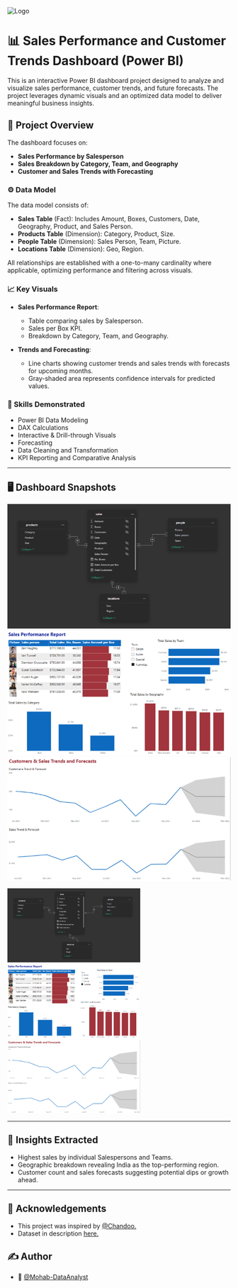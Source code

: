 ![Logo](https://wallpapers.com/images/high/sales-1600-x-900-background-1gjk99udiabzoqmb.webp)

# 📊 Sales Performance and Customer Trends Dashboard (Power BI)

This is an interactive Power BI dashboard project designed to analyze and visualize sales performance, customer trends, and future forecasts. The project leverages dynamic visuals and an optimized data model to deliver meaningful business insights.

## 📁 Project Overview

The dashboard focuses on:

- **Sales Performance by Salesperson**
- **Sales Breakdown by Category, Team, and Geography**
- **Customer and Sales Trends with Forecasting**

### ⚙️ Data Model

The data model consists of:

- **Sales Table** (Fact): Includes Amount, Boxes, Customers, Date, Geography, Product, and Sales Person.
- **Products Table** (Dimension): Category, Product, Size.
- **People Table** (Dimension): Sales Person, Team, Picture.
- **Locations Table** (Dimension): Geo, Region.

All relationships are established with a one-to-many cardinality where applicable, optimizing performance and filtering across visuals.

### 📈 Key Visuals

- **Sales Performance Report**:
  - Table comparing sales by Salesperson.
  - Sales per Box KPI.
  - Breakdown by Category, Team, and Geography.

- **Trends and Forecasting**:
  - Line charts showing customer trends and sales trends with forecasts for upcoming months.
  - Gray-shaded area represents confidence intervals for predicted values.

### 🧠 Skills Demonstrated

- Power BI Data Modeling
- DAX Calculations
- Interactive & Drill-through Visuals
- Forecasting
- Data Cleaning and Transformation
- KPI Reporting and Comparative Analysis

---

## 🖥️ Dashboard Snapshots
![image alt](https://github.com/Mohab-DataAnalyst/Sales-Performance-and-Customer-Trends-Visualization/blob/main/Sales%20Data%20Model.PNG?raw=true)
![image alt](https://github.com/Mohab-DataAnalyst/Sales-Performance-and-Customer-Trends-Visualization/blob/main/sales%20report.PNG?raw=true)
![image alt](https://github.com/Mohab-DataAnalyst/Sales-Performance-and-Customer-Trends-Visualization/blob/main/customer%20&%20sales%20trends.PNG?raw=true)

<img src="https://github.com/Mohab-DataAnalyst/Sales-Performance-and-Customer-Trends-Visualization/blob/main/Sales%20Data%20Model.PNG?raw=true" width="300"/> <img src="https://github.com/Mohab-DataAnalyst/Sales-Performance-and-Customer-Trends-Visualization/blob/main/sales%20report.PNG?raw=true" width="300"/> <img src="https://github.com/Mohab-DataAnalyst/Sales-Performance-and-Customer-Trends-Visualization/blob/main/customer%20&%20sales%20trends.PNG?raw=true" width="300"/>

---

## 📌 Insights Extracted

- Highest sales by individual Salespersons and Teams.
- Geographic breakdown revealing India as the top-performing region.
- Customer count and sales forecasts suggesting potential dips or growth ahead.

---

## 📎 Acknowledgements
- This project was inspired by [@Chandoo.](https://youtu.be/uwe8C7K8fXY?si=JuzaS3_18r2rbyGB)
- Dataset in description [here.](https://youtu.be/uwe8C7K8fXY?si=JuzaS3_18r2rbyGB)
## ✍️ Author
- 👤 [@Mohab-DataAnalyst](https://github.com/Mohab-DataAnalyst)

